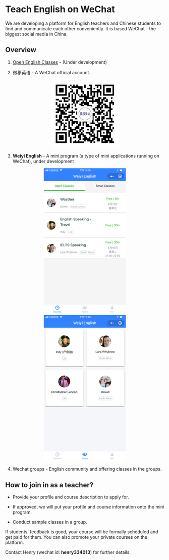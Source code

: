 # Teach English on WeChat

We are developing a platform for English teachers and Chinese students to find and communicate each other conveniently. It is based WeChat - the biggest social media in China.

## Overview

1. [Open English Classes](http://openenglishclasses.com) - (Under development)

2. 微移英语 - A WeChat official account.

<p align="center">
  <img src="images/wyyy.jpg" width="215">
</p>

3. **Weiyi English** - A mini program (a type of mini applications running on WeChat), under development

<p align="center">
  <img src="images/weiyi-english-courses.png" width="260">
  <img src="images/weiyi-english-teachers.png" width="260">
</p>

4. Wechat groups - English community and offering classes in the groups.

## How to join in as a teacher?

- Provide your profile and course description to apply for.

- If approved, we will put your profile and course information onto the mini program.

- Conduct sample classes in a group.

If students' feedback is good, your course will be formally scheduled and get paid for them. You can also promote your private courses on the platform.


Contact Henry (wechat id: **henry334013**) for further details.



